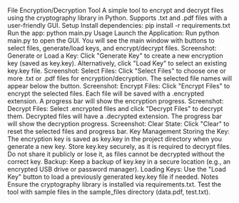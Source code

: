 File Encryption/Decryption Tool
A simple tool to encrypt and decrypt files using the cryptography library in Python. Supports .txt and .pdf files with a user-friendly GUI.
Setup
Install dependencies: pip install -r requirements.txt
Run the app: python main.py
Usage
Launch the Application:
Run python main.py to open the GUI.
You will see the main window with buttons to select files, generate/load keys, and encrypt/decrypt files.
Screenshot:
Generate or Load a Key:
Click "Generate Key" to create a new encryption key (saved as key.key).
Alternatively, click "Load Key" to select an existing key.key file.
Screenshot:
Select Files:
Click "Select Files" to choose one or more .txt or .pdf files for encryption/decryption.
The selected file names will appear below the button.
Screenshot:
Encrypt Files:
Click "Encrypt Files" to encrypt the selected files. Each file will be saved with a .encrypted extension.
A progress bar will show the encryption progress.
Screenshot:
Decrypt Files:
Select .encrypted files and click "Decrypt Files" to decrypt them. Decrypted files will have a .decrypted extension.
The progress bar will show the decryption progress.
Screenshot:
Clear State:
Click "Clear" to reset the selected files and progress bar.
Key Management
Storing the Key: The encryption key is saved as key.key in the project directory when you generate a new key. Store key.key securely, as it is required to decrypt files. Do not share it publicly or lose it, as files cannot be decrypted without the correct key.
Backup: Keep a backup of key.key in a secure location (e.g., an encrypted USB drive or password manager).
Loading Keys: Use the "Load Key" button to load a previously generated key.key file if needed.
Notes
Ensure the cryptography library is installed via requirements.txt.
Test the tool with sample files in the sample_files directory (data.pdf, test.txt).